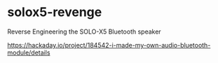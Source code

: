 # solox5-revenge
Reverse Engineering the SOLO-X5 Bluetooth speaker

https://hackaday.io/project/184542-i-made-my-own-audio-bluetooth-module/details
